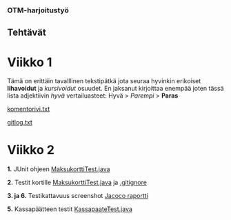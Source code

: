 ### OTM-harjoitustyö
## Tehtävät
# Viikko 1
Tämä on erittäin tavalllinen tekstipätkä jota seuraa hyvinkin erikoiset **lihavoidut** ja *kursivoidut* osuudet.
En jaksanut kirjoittaa enempää joten tässä lista adjektiivin *hyvä* vertailuasteet:
Hyvä > *Parempi* > **Paras**

[komentorivi.txt](https://github.com/stadibo/otm-harjoitustyo/blob/master/laskarit/viikko1/komentorivi.txt)

[gitlog.txt](https://github.com/stadibo/otm-harjoitustyo/blob/master/laskarit/viikko1/gitlog.txt)

# Viikko 2
**1.** JUnit ohjeen [MaksukorttiTest.java](https://github.com/stadibo/otm-harjoitustyo/blob/master/laskarit/viikko2/Maksukortti/src/test/java/MaksukorttiTest.java)

**2.** Testit kortille [MaksukorttiTest.java](https://github.com/stadibo/otm-harjoitustyo/blob/master/laskarit/viikko2/Unicafe/src/test/java/com/mycompany/unicafe/MaksukorttiTest.java) ja [.gitignore](https://github.com/stadibo/otm-harjoitustyo/blob/master/.gitignore)

**3. ja 6.** Testikattavuus screenshot [Jacoco raportti](https://github.com/stadibo/otm-harjoitustyo/blob/master/laskarit/viikko2/Testikattavuus_jacoco_screenshot.png)

**5.** Kassapäätteen testit [KassapaateTest.java](https://github.com/stadibo/otm-harjoitustyo/blob/master/laskarit/viikko2/Unicafe/src/test/java/com/mycompany/unicafe/KassapaateTest.java)
